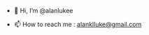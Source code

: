 - 👋 Hi, I’m @alanlukee

- 📫 How to reach me : alanklluke@gmail.com

<!---
alanlukee/alanlukee is a ✨ special ✨ repository because its `README.md` (this file) appears on your GitHub profile.
You can click the Preview link to take a look at your changes.
--->
